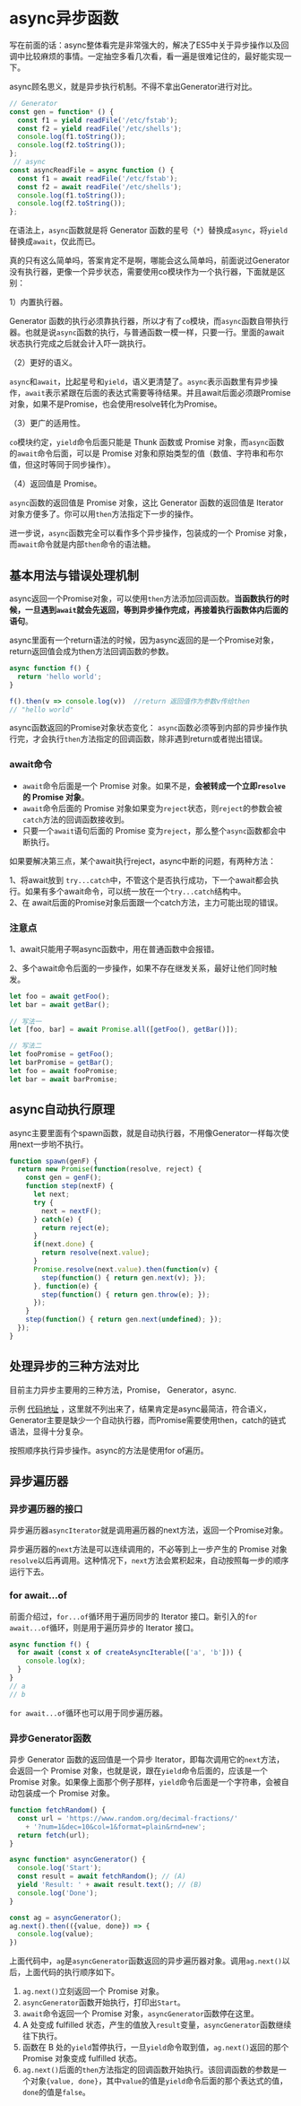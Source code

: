 # async异步函数

写在前面的话：async整体看完是非常强大的，解决了ES5中关于异步操作以及回调中比较麻烦的事情。一定抽空多看几次看，看一遍是很难记住的，最好能实现一下。

async顾名思义，就是异步执行机制。不得不拿出Generator进行对比。

```javascript
// Generator
const gen = function* () {
  const f1 = yield readFile('/etc/fstab');
  const f2 = yield readFile('/etc/shells');
  console.log(f1.toString());
  console.log(f2.toString());
};
 // async
const asyncReadFile = async function () {
  const f1 = await readFile('/etc/fstab');
  const f2 = await readFile('/etc/shells');
  console.log(f1.toString());
  console.log(f2.toString());
};
```

在语法上，`async`函数就是将 Generator 函数的星号（`*`）替换成`async`，将`yield`替换成`await`，仅此而已。

真的只有这么简单吗，答案肯定不是啊，哪能会这么简单吗，前面说过Generator没有执行器，更像一个异步状态，需要使用co模块作为一个执行器，下面就是区别：

1）内置执行器。

Generator 函数的执行必须靠执行器，所以才有了`co`模块，而`async`函数自带执行器。也就是说`async`函数的执行，与普通函数一模一样，只要一行。里面的await状态执行完成之后就会计入吓一跳执行。

（2）更好的语义。

`async`和`await`，比起星号和`yield`，语义更清楚了。`async`表示函数里有异步操作，`await`表示紧跟在后面的表达式需要等待结果。并且await后面必须跟Promise对象，如果不是Promise，也会使用resolve转化为Promise。

（3）更广的适用性。

`co`模块约定，`yield`命令后面只能是 Thunk 函数或 Promise 对象，而`async`函数的`await`命令后面，可以是 Promise 对象和原始类型的值（数值、字符串和布尔值，但这时等同于同步操作）。

（4）返回值是 Promise。

`async`函数的返回值是 Promise 对象，这比 Generator 函数的返回值是 Iterator 对象方便多了。你可以用`then`方法指定下一步的操作。

进一步说，`async`函数完全可以看作多个异步操作，包装成的一个 Promise 对象，而`await`命令就是内部`then`命令的语法糖。


## 基本用法与错误处理机制
async返回一个Promise对象，可以使用`then`方法添加回调函数。**当函数执行的时候，一旦遇到`await`就会先返回，等到异步操作完成，再接着执行函数体内后面的语句**。

async里面有一个return语法的时候，因为async返回的是一个Promise对象，return返回值会成为then方法回调函数的参数。
```javascript
async function f() {
  return 'hello world';
}

f().then(v => console.log(v))  //return 返回值作为参数v传给then
// "hello world"
```
async函数返回的Promise对象状态变化：
`async`函数必须等到内部的异步操作执行完，才会执行`then`方法指定的回调函数，除非遇到return或者抛出错误。


### await命令

* `await`命令后面是一个 Promise 对象。如果不是，**会被转成一个立即`resolve`的 Promise 对象**。
* `await`命令后面的 Promise 对象如果变为`reject`状态，则`reject`的参数会被`catch`方法的回调函数接收到。
* 只要一个`await`语句后面的 Promise 变为`reject`，那么整个`async`函数都会中断执行。

如果要解决第三点，某个await执行reject，async中断的问题，有两种方法：

1、将await放到 `try...catch`中，不管这个是否执行成功，下一个await都会执行。如果有多个await命令，可以统一放在一个`try...catch`结构中。  
2、在 await后面的Promise对象后面跟一个catch方法，主力可能出现的错误。

### 注意点
1、await只能用子啊async函数中，用在普通函数中会报错。

2、多个await命令后面的一步操作，如果不存在继发关系，最好让他们同时触发。
```javascript
let foo = await getFoo();
let bar = await getBar();
 
// 写法一
let [foo, bar] = await Promise.all([getFoo(), getBar()]);

// 写法二
let fooPromise = getFoo();
let barPromise = getBar();
let foo = await fooPromise;
let bar = await barPromise;
```

## async自动执行原理
async主要里面有个spawn函数，就是自动执行器，不用像Generator一样每次使用next一步哟不执行。

```javascript
function spawn(genF) {
  return new Promise(function(resolve, reject) {
    const gen = genF();
    function step(nextF) {
      let next;
      try {
        next = nextF();
      } catch(e) {
        return reject(e);
      }
      if(next.done) {
        return resolve(next.value);
      }
      Promise.resolve(next.value).then(function(v) {
        step(function() { return gen.next(v); });
      }, function(e) {
        step(function() { return gen.throw(e); });
      });
    }
    step(function() { return gen.next(undefined); });
  });
}
```

## 处理异步的三种方法对比
目前主力异步主要用的三种方法，Promise， Generator，async.

示例 [代码地址](http://es6.ruanyifeng.com/#docs/async) ，这里就不列出来了，结果肯定是async最简洁，符合语义，Generator主要是缺少一个自动执行器，而Promise需要使用then，catch的链式语法，显得十分复杂。

按照顺序执行异步操作。async的方法是使用for of遍历。


## 异步遍历器

### 异步遍历器的接口
异步遍历器`asyncIterator`就是调用遍历器的next方法，返回一个Promise对象。

异步遍历器的`next`方法是可以连续调用的，不必等到上一步产生的 Promise 对象`resolve`以后再调用。这种情况下，`next`方法会累积起来，自动按照每一步的顺序运行下去。

### for await...of

前面介绍过，`for...of`循环用于遍历同步的 Iterator 接口。新引入的`for await...of`循环，则是用于遍历异步的 Iterator 接口。

```javascript
async function f() {
  for await (const x of createAsyncIterable(['a', 'b'])) {
    console.log(x);
  }
}
// a
// b
```
`for await...of`循环也可以用于同步遍历器。

### 异步Generator函数


异步 Generator 函数的返回值是一个异步 Iterator，即每次调用它的`next`方法，会返回一个 Promise 对象，也就是说，跟在`yield`命令后面的，应该是一个 Promise 对象。如果像上面那个例子那样，`yield`命令后面是一个字符串，会被自动包装成一个 Promise 对象。

```javascript
function fetchRandom() {
  const url = 'https://www.random.org/decimal-fractions/'
    + '?num=1&dec=10&col=1&format=plain&rnd=new';
  return fetch(url);
}

async function* asyncGenerator() {
  console.log('Start');
  const result = await fetchRandom(); // (A)
  yield 'Result: ' + await result.text(); // (B)
  console.log('Done');
}

const ag = asyncGenerator();
ag.next().then(({value, done}) => {
  console.log(value);
})
```

上面代码中，`ag`是`asyncGenerator`函数返回的异步遍历器对象。调用`ag.next()`以后，上面代码的执行顺序如下。
1. `ag.next()`立刻返回一个 Promise 对象。
2. `asyncGenerator`函数开始执行，打印出`Start`。
3. `await`命令返回一个 Promise 对象，`asyncGenerator`函数停在这里。
4. A 处变成 fulfilled 状态，产生的值放入`result`变量，`asyncGenerator`函数继续往下执行。
5. 函数在 B 处的`yield`暂停执行，一旦`yield`命令取到值，`ag.next()`返回的那个 Promise 对象变成 fulfilled 状态。
6. `ag.next()`后面的`then`方法指定的回调函数开始执行。该回调函数的参数是一个对象`{value, done}`，其中`value`的值是`yield`命令后面的那个表达式的值，`done`的值是`false`。





























